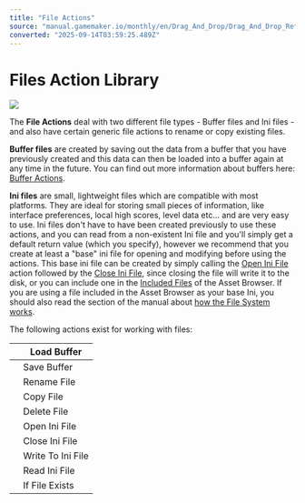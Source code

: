 ```yaml
---
title: "File Actions"
source: "manual.gamemaker.io/monthly/en/Drag_And_Drop/Drag_And_Drop_Reference/Files/File_Actions.htm"
converted: "2025-09-14T03:59:25.489Z"
---
```


# Files Action Library

![](../../../assets/Images/Scripting_Reference/Drag_And_Drop/Reference/Files/Lib_Files.png)

The **File Actions** deal with two different file types - Buffer files and Ini files - and also have certain generic file actions to rename or copy existing files.

**Buffer files** are created by saving out the data from a buffer that you have previously created and this data can then be loaded into a buffer again at any time in the future. You can find out more information about buffers here: [Buffer Actions](../Buffers/Buffer_Actions.md).

**Ini files** are small, lightweight files which are compatible with most platforms. They are ideal for storing small pieces of information, like interface preferences, local high scores, level data etc... and are very easy to use. Ini files don't have to have been created previously to use these actions, and you can read from a non-existent Ini file and you'll simply get a default return value (which you specify), however we recommend that you create at least a "base" ini file for opening and modifying before using the actions. This base ini file can be created by simply calling the [Open Ini File](Open_Ini_File.md) action followed by the [Close Ini File](Close_Ini_File.md), since closing the file will write it to the disk, or you can include one in the [Included Files](../../../Settings/Included_Files.md) of the Asset Browser. If you are using a file included in the Asset Browser as your base Ini, you should also read the section of the manual about [how the File System works](../../../Additional_Information/The_File_System.md).

The following actions exist for working with files:

|  | Load Buffer |
| --- | --- |
|  | Save Buffer |
|  | Rename File |
|  | Copy File |
|  | Delete File |
|  | Open Ini File |
|  | Close Ini File |
|  | Write To Ini File |
|  | Read Ini File |
|  | If File Exists |
